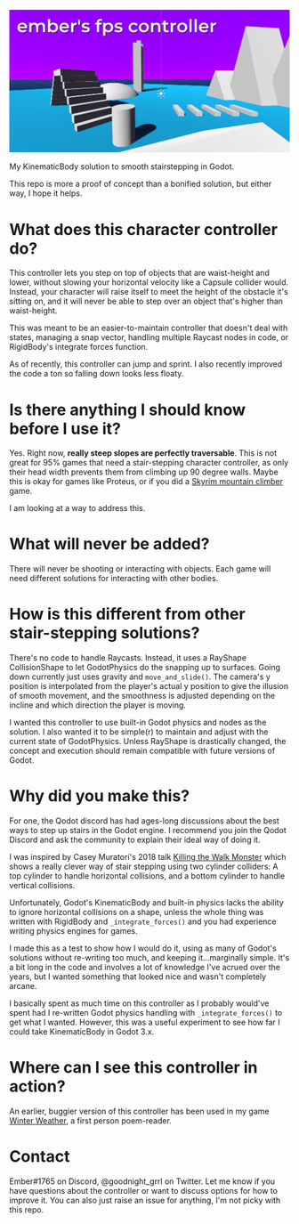 ![ember's fps controller titlecard](titlecard.png)

My KinematicBody solution to smooth stairstepping in Godot.

This repo is more a proof of concept than a bonified solution, but either way, I hope it helps.

# What does this character controller do?

This controller lets you step on top of objects that are waist-height and lower, without slowing your horizontal velocity like a Capsule collider would. Instead, your character will raise itself to meet the height of the obstacle it's sitting on, and it will never be able to step over an object that's higher than waist-height.

This was meant to be an easier-to-maintain controller that doesn't deal with states, managing a snap vector, handling multiple Raycast nodes in code, or RigidBody's integrate forces function.

As of recently, this controller can jump and sprint. I also recently improved the code a ton so falling down looks less floaty.

# Is there anything I should know before I use it?

Yes. Right now, **really steep slopes are perfectly traversable**. This is not great for 95% games that need a stair-stepping character controller, as only their head width prevents them from climbing up 90 degree walls. Maybe this is okay for games like Proteus, or if you did a [Skyrim mountain climber](https://en.uesp.net/wiki/Skyrim:Mountain_Climbing) game.

I am looking at a way to address this.

# What will never be added?

There will never be shooting or interacting with objects. Each game will need different solutions for interacting with other bodies.

# How is this different from other stair-stepping solutions?

There's no code to handle Raycasts. Instead, it uses a RayShape CollisionShape to let GodotPhysics do the snapping up to surfaces. Going down currently just uses gravity and `move_and_slide()`. The camera's y position is interpolated from the player's actual y position to give the illusion of smooth movement, and the smoothness is adjusted depending on the incline and which direction the player is moving.

I wanted this controller to use built-in Godot physics and nodes as the solution. I also wanted it to be simple(r) to maintain and adjust with the current state of GodotPhysics. Unless RayShape is drastically changed, the concept and execution should remain compatible with future versions of Godot.

# Why did you make this?

For one, the Qodot discord has had ages-long discussions about the best ways to step up stairs in the Godot engine. I recommend you join the Qodot Discord and ask the community to explain their ideal way of doing it.

I was inspired by Casey Muratori's 2018 talk [Killing the Walk Monster](https://www.youtube.com/watch?v=YE8MVNMzpbo) which shows a really clever way of stair stepping using two cylinder colliders: A top cylinder to handle horizontal collisions, and a bottom cylinder to handle vertical collisions.

Unfortunately, Godot's KinematicBody and built-in physics lacks the ability to ignore horizontal collisions on a shape, unless the whole thing was written with RigidBody and `_integrate_forces()` and you had experience writing physics engines for games.

I made this as a test to show how I would do it, using as many of Godot's solutions without re-writing too much, and keeping it...marginally simple. It's a bit long in the code and involves a lot of knowledge I've acrued over the years, but I wanted something that looked nice and wasn't completely arcane.

I basically spent as much time on this controller as I probably would've spent had I re-written Godot physics handling with `_integrate_forces()` to get what I wanted. However, this was a useful experiment to see how far I could take KinematicBody in Godot 3.x.

# Where can I see this controller in action?

An earlier, buggier version of this controller has been used in my game [Winter Weather](https://deertears.itch.io/winter-weather), a first person poem-reader.

# Contact

Ember#1765 on Discord, @goodnight_grrl on Twitter. Let me know if you have questions about the controller or want to discuss options for how to improve it. You can also just raise an issue for anything, I'm not picky with this repo.
